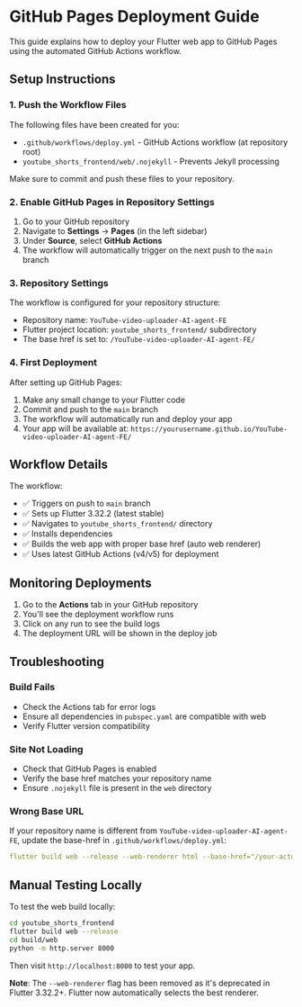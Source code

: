 # GitHub Pages Deployment Guide

This guide explains how to deploy your Flutter web app to GitHub Pages using the automated GitHub Actions workflow.

## Setup Instructions

### 1. Push the Workflow Files
The following files have been created for you:
- `.github/workflows/deploy.yml` - GitHub Actions workflow (at repository root)
- `youtube_shorts_frontend/web/.nojekyll` - Prevents Jekyll processing

Make sure to commit and push these files to your repository.

### 2. Enable GitHub Pages in Repository Settings

1. Go to your GitHub repository
2. Navigate to **Settings** → **Pages** (in the left sidebar)
3. Under **Source**, select **GitHub Actions**
4. The workflow will automatically trigger on the next push to the `main` branch

### 3. Repository Settings
The workflow is configured for your repository structure:
- Repository name: `YouTube-video-uploader-AI-agent-FE`
- Flutter project location: `youtube_shorts_frontend/` subdirectory
- The base href is set to: `/YouTube-video-uploader-AI-agent-FE/`

### 4. First Deployment
After setting up GitHub Pages:
1. Make any small change to your Flutter code
2. Commit and push to the `main` branch
3. The workflow will automatically run and deploy your app
4. Your app will be available at: `https://yourusername.github.io/YouTube-video-uploader-AI-agent-FE/`

## Workflow Details

The workflow:
- ✅ Triggers on push to `main` branch
- ✅ Sets up Flutter 3.32.2 (latest stable)
- ✅ Navigates to `youtube_shorts_frontend/` directory
- ✅ Installs dependencies
- ✅ Builds the web app with proper base href (auto web renderer)
- ✅ Uses latest GitHub Actions (v4/v5) for deployment

## Monitoring Deployments

1. Go to the **Actions** tab in your GitHub repository
2. You'll see the deployment workflow runs
3. Click on any run to see the build logs
4. The deployment URL will be shown in the deploy job

## Troubleshooting

### Build Fails
- Check the Actions tab for error logs
- Ensure all dependencies in `pubspec.yaml` are compatible with web
- Verify Flutter version compatibility

### Site Not Loading
- Check that GitHub Pages is enabled
- Verify the base href matches your repository name
- Ensure `.nojekyll` file is present in the `web` directory

### Wrong Base URL
If your repository name is different from `YouTube-video-uploader-AI-agent-FE`, update the base-href in `.github/workflows/deploy.yml`:
```yaml
flutter build web --release --web-renderer html --base-href="/your-actual-repo-name/"
```

## Manual Testing Locally

To test the web build locally:
```bash
cd youtube_shorts_frontend
flutter build web --release
cd build/web
python -m http.server 8000
```

Then visit `http://localhost:8000` to test your app.

**Note**: The `--web-renderer` flag has been removed as it's deprecated in Flutter 3.32.2+. Flutter now automatically selects the best renderer. 